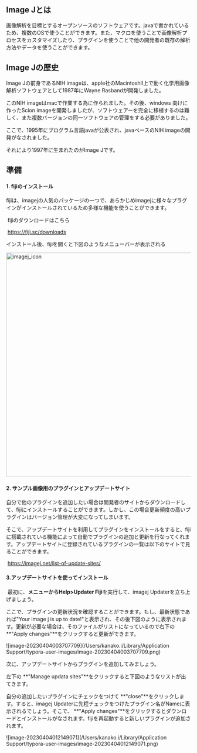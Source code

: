 ## Image Jとは

画像解析を目標とするオープンソースのソフトウェアです。javaで書かれているため、複数のOSで使うことができます。また、マクロを使うことで画像解析プロセスをカスタマイズしたり、プラグインを使うことで他の開発者の既存の解析方法やデータを使うことができます。





## Image Jの歴史

Image Jの前身であるNIH imageは、apple社のMacintoshⅡ上で動く化学用画像解析ソフトウェアとして1987年にWayne Rasbandが開発しました。

このNIH imageはmacで作業する為に作られました。その後、windows 向けに作ったScion imageを開発しましたが、ソフトウェアーを完全に移植するのは難しく、また複数バージョンの同一ソフトウェアの管理をする必要がありました。

ここで、1995年にプログラム言語javaが公表され、javaベースのNIH imageの開発がなされました。

それにより1997年に生まれたのがImage Jです。



## 準備

#### 1. fijiのインストール

fijiは、imagejの人気のパッケージの一つで、あらかじめimagejに様々なプラグインがインストールされているため多様な機能を使うことができます。

​		fijiのダウンロードはこちら

​			https://fiji.sc/downloads

インストール後、fijiを開くと下図のようなメニューバーが表示される

<img width="610" alt="imagej_icon" src="https://user-images.githubusercontent.com/127806698/229716608-82e7b488-623b-4cc8-929c-3ed181279ede.png">

#### 2. サンプル画像用のプラグインとアップデートサイト

自分で他のプラグインを追加したい場合は開発者のサイトからダウンロードして、fijiにインストールすることができます。しかし、この場合更新頻度の高いプラグインはバージョン管理が大変になってしまいます。

そこで、アップデートサイトを利用してプラグインをインストールをすると、fijiに搭載されている機能によって自動でプラグインの追加と更新を行なってくれます。アップデートサイトに登録されているプラグインの一覧は以下のサイトで見ることができます。

​		https://imagej.net/list-of-update-sites/

#### 3.アップデートサイトを使ってインストール

​	最初に、**メニューからHelp>Updater Fiji**を実行して、imagej Updaterを立ち上げましょう。

ここで、プラグインの更新状況を確認することができます。もし、最新状態であれば"Your image j is up to date!"と表示され、その後下図のように表示されます。更新が必要な場合は、そのファイルがリストになっているので右下の **"Apply changes"**をクリックすると更新ができます。

![image-20230404003707709](/Users/kanako.i/Library/Application Support/typora-user-images/image-20230404003707709.png)

次に、アップデートサイトからプラグインを追加してみましょう。

左下の **"Manage updata sites"**をクリックすると下図のようなリストが出てきます。

自分の追加したいプラグインにチェックをつけて **"close"**をクリックします。すると、imagej Updaterに先程チェックをつけたプラグイン名がNameに表示されるでしょう。そこで、 **"Apply changes"**をクリックするとダウンロードとインストールがなされます。fijiを再起動すると新しいプラグインが追加されます。

![image-20230404012149071](/Users/kanako.i/Library/Application Support/typora-user-images/image-20230404012149071.png)



